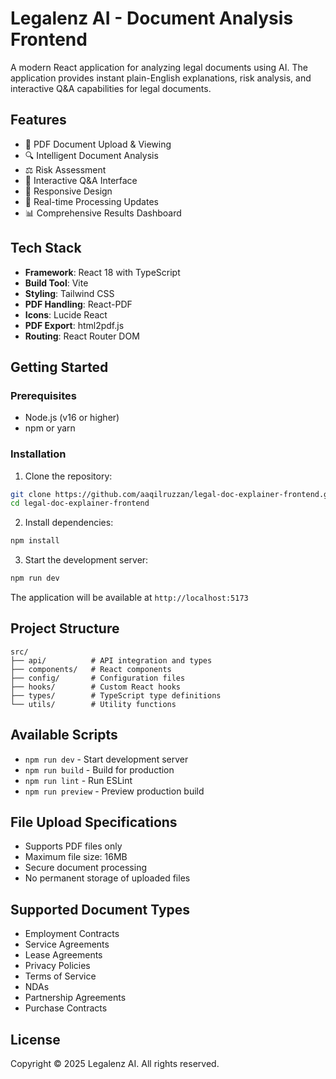 # Legalenz AI - Document Analysis Frontend

A modern React application for analyzing legal documents using AI. The application provides instant plain-English explanations, risk analysis, and interactive Q&A capabilities for legal documents.

## Features

- 📄 PDF Document Upload & Viewing
- 🔍 Intelligent Document Analysis
- ⚖️ Risk Assessment
- 💬 Interactive Q&A Interface
- 📱 Responsive Design
- 🎯 Real-time Processing Updates
- 📊 Comprehensive Results Dashboard

## Tech Stack

- **Framework**: React 18 with TypeScript
- **Build Tool**: Vite
- **Styling**: Tailwind CSS
- **PDF Handling**: React-PDF
- **Icons**: Lucide React
- **PDF Export**: html2pdf.js
- **Routing**: React Router DOM

## Getting Started

### Prerequisites

- Node.js (v16 or higher)
- npm or yarn

### Installation

1. Clone the repository:

```bash
git clone https://github.com/aaqilruzzan/legal-doc-explainer-frontend.git
cd legal-doc-explainer-frontend
```

2. Install dependencies:

```bash
npm install
```

3. Start the development server:

```bash
npm run dev
```

The application will be available at `http://localhost:5173`

## Project Structure

```
src/
├── api/          # API integration and types
├── components/   # React components
├── config/       # Configuration files
├── hooks/        # Custom React hooks
├── types/        # TypeScript type definitions
└── utils/        # Utility functions
```

## Available Scripts

- `npm run dev` - Start development server
- `npm run build` - Build for production
- `npm run lint` - Run ESLint
- `npm run preview` - Preview production build

## File Upload Specifications

- Supports PDF files only
- Maximum file size: 16MB
- Secure document processing
- No permanent storage of uploaded files

## Supported Document Types

- Employment Contracts
- Service Agreements
- Lease Agreements
- Privacy Policies
- Terms of Service
- NDAs
- Partnership Agreements
- Purchase Contracts

## License

Copyright © 2025 Legalenz AI. All rights reserved.
